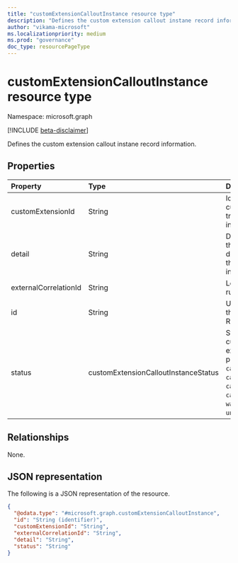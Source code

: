 ```yaml
---
title: "customExtensionCalloutInstance resource type"
description: "Defines the custom extension callout instane record information, this is read only object"
author: "vikama-microsoft"
ms.localizationpriority: medium
ms.prod: "governance"
doc_type: resourcePageType
---
```


# customExtensionCalloutInstance resource type

Namespace: microsoft.graph

[!INCLUDE [beta-disclaimer](../../includes/beta-disclaimer.md)]

Defines the custom extension callout instane record information.

## Properties
|Property|Type|Description|
|:---|:---|:---|
|customExtensionId|String|Identification of the custom extension triggered at this instance.|
|detail|String|Detail provided by the customer during callback of the request instance.|
|externalCorrelationId|String|Logic app unique run Id.|
|id|String|Unique identifier for the callout instance. Read-only.|
|status|customExtensionCalloutInstanceStatus|Status of request to custom extension..The possible values are: `calloutSent`, `callbackReceived`, `calloutFailed`, `callbackTimedOut`, `waitingForCallback`, `unknownFutureValue`.|

## Relationships
None.

## JSON representation
The following is a JSON representation of the resource.
<!-- {
  "blockType": "resource",
  "@odata.type": "microsoft.graph.customExtensionCalloutInstance"
}
-->
``` json
{
  "@odata.type": "#microsoft.graph.customExtensionCalloutInstance",
  "id": "String (identifier)",
  "customExtensionId": "String",
  "externalCorrelationId": "String",
  "detail": "String",
  "status": "String"
}
```

